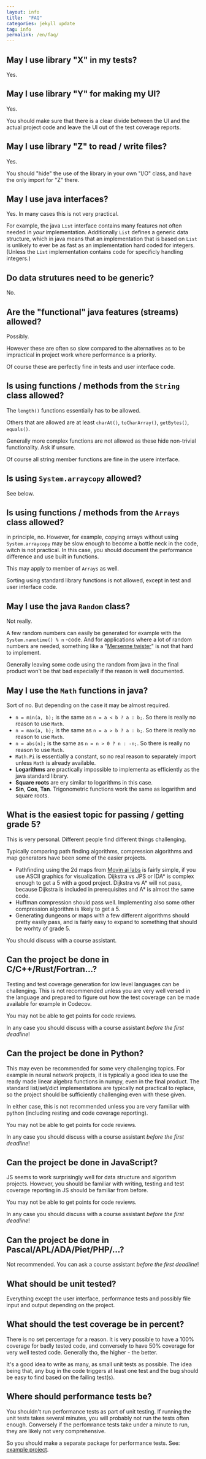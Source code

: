 ```yaml
---
layout: info
title:  "FAQ"
categories: jekyll update
tag: info
permalink: /en/faq/
---
```


## May I use library "X" in my tests?

Yes.

## May I use library "Y" for making my UI?

Yes.

You should make sure that there is a clear divide between the UI and the actual project code and leave the UI out of the test coverage reports.

## May I use library "Z" to read / write files?

Yes.

You should "hide" the use of the library in your own "I/O" class, and have the only import for "Z" there.

## May I use java interfaces?

Yes. In many cases this is not very practical.

For example, the java `List` interface contains many features not often needed in *your* implementation. Additionally `List` defines a generic data structure, which in java means that an implementation that is based on `List` is unlikely to ever be as fast as an implementation hard coded for integers. (Unless the `List` implementation contains code for specificly handling integers.)

## Do data strutures need to be generic?

No.

## Are the "functional" java features (streams) allowed?

Possibly.

However these are often so slow compared to the alternatives as to be impractical in project work where performance is a priority.

Of course these are perfectly fine in tests and user interface code.

## Is using functions / methods from the `String` class allowed?

The `length()` functions essentially has to be allowed.

Others that are allowed are at least `charAt()`, `toCharArray()`, `getBytes()`, `equals()`.

Generally more complex functions are not allowed as these hide non-trivial functionality. Ask if unsure.

Of course all string member functions are fine in the usere interface.

## Is using `System.arraycopy` allowed?

See below.

## Is using functions / methods from the `Arrays` class allowed?

in principle, no. However, for example, copying arrays without using `System.arraycopy` may be slow enough to become a bottle neck in the code, witch is not practical. In this case, you should document the performance difference and use built in functions.

This may apply to member of `Arrays` as well.

Sorting using standard library functions is not allowed, except in test and user interface code.

## May I use the java `Random` class?

Not really. 

A few random numbers can easily be generated for example with the `System.nanotime() % n` -code. And for applications where a lot of random numbers are needed, something like a "[Mersenne twister](https://en.wikipedia.org/wiki/Mersenne_Twister)" is not that hard to implement.

Generally leaving some code using the random from java in the final product won't be that bad especially if the reason is well documented.

## May I use the `Math` functions in java?

Sort of no. But depending on the case it may be almost required.

* `n = min(a, b);` is the same as `n = a < b ? a : b;`. So there is really no reason to use `Math`.
* `n = max(a, b);` is the same as `n = a > b ? a : b;`. So there is really no reason to use `Math`.
* `n = abs(n);` is the same as `n = n > 0 ? n : -n;`. So there is really no reason to use `Math`.
* `Math.Pi` is essentially a constant, so no real reason to separately import unless `Math` is already available.
* **Logarithms** are practically impossible to implementa as efficiently as the java standard library. 
* **Square roots** are ery similar to logarithms in this case.
* **Sin**, **Cos**, **Tan**. Trigonometric functions work the same as logarithm and square roots.

## What is the easiest topic for passing / getting grade 5?

This is very personal. Different people find different things challenging.

Typically comparing path finding algorithms, compression algorithms and map generators have been some of the easier projects.

* Pathfinding using the 2d maps from [Movin ai labs](https://movingai.com/benchmarks/grids.html) is fairly simple, if you use ASCII graphics for visualization. Dijkstra vs JPS or IDA* is complex enough to get a 5 with a good project. Dijkstra vs A* will not pass, because Dijkstra is included in prerequisites and A* is almost the same code.
* Huffman compression should pass well. Implementing also some other compression algorithm is likely to get a 5.
* Generating dungeons or maps with a few different algorithms should pretty easily pass, and is fairly easy to expand to something that should be worhty of grade 5.

You should discuss with a course assistant.

## Can the project be done in C/C++/Rust/Fortran...?

Testing and test coverage generation for low level languages can be challenging. This is not recommended unless you are very well versed in the language and prepared to figure out how the test coverage can be made available for example in Codecov.

You may not be able to get points for code reviews.

In any case you should discuss with a course assistant *before the first deadline*!

## Can the project be done in Python?

This may even be recommended for some very challenging topics. For example in neural network projects, it is typically a good idea to use the ready made linear algebra functions in numpy, even in the final product. The standard list/set/dict implementations are typically not practical to replace, so the project should be sufficiently challenging even with these given.

In either case, this is not recommended unless you are very familiar with python (including resting and code coverage reporting).

You may not be able to get points for code reviews.

In any case you should discuss with a course assistant *before the first deadline*!

## Can the project be done in JavaScript?

JS seems to work surprisingly well for data structure and algorithm projects. However, you should be familiar with writing, testing and test coverage reporting in JS should be familiar from before.

You may not be able to get points for code reviews.

In any case you should discuss with a course assistant *before the first deadline*!

## Can the project be done in Pascal/APL/ADA/Piet/PHP/...?

Not recommended. You can ask a course assistant *before the first deadline*!

## What should be unit tested?

Everything except the user interface, performance tests and possibly file input and output depending on the project.

## What should the test coverage be in percent?

There is no set percentage for a reason. It is very possible to have a 100% coverage for badly tested code, and conversely to have 50% coverage for very well tested code. Generally tho, the higher - the better.

It's a good idea to write as many, as small unit tests as possible. The idea being that, any bug in the code triggers at least one test and the bug should be easy to find based on the failing test(s).

## Where should performance tests be?

You shouldn't run performance tests as part of unit testing. If running the unit tests takes several minutes, you will probably not run the tests often enough. Conversely if the perfomrance tests take under a minute to run, they are likely not very comprehensive.

So you should make a separate package for performance tests. See: [example project](https://github.com/TiraLabra/Testing-and-rmq/tree/master/src/main/java/rmq/util).
